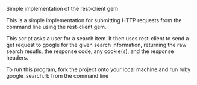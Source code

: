 Simple implementation of the rest-client gem

This is a simple implementation for submitting HTTP requests from the command line using the rest-client gem.

This script asks a user for a search item. It then uses rest-client to send a get request to google for the given search information, returning the raw search resutls, the response code, any cookie(s), and the response headers.

To run this program, fork the project onto your local machine and run ruby google_search.rb from the command line
